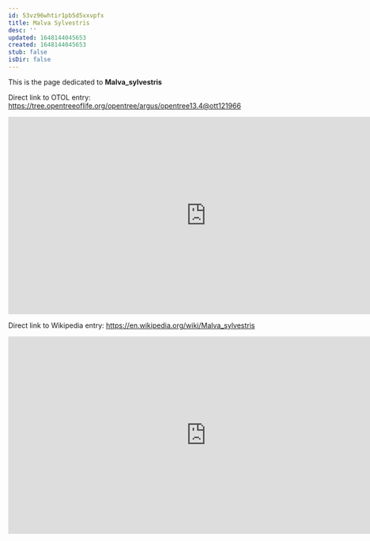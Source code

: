 ```yaml
---
id: 53vz96whtir1pb5d5xxvpfx
title: Malva Sylvestris
desc: ''
updated: 1648144045653
created: 1648144045653
stub: false
isDir: false
---
```

This is the page dedicated to **Malva_sylvestris**


Direct link to OTOL entry: https://tree.opentreeoflife.org/opentree/argus/opentree13.4@ott121966



<html>
    <body>
    <iframe src="https://tree.opentreeoflife.org/opentree/argus/opentree13.4@ott121966"
    width="800" height="400" frameborder="0" allowfullscreen> </iframe>
    </body>
</html>
    


Direct link to Wikipedia entry: https://en.wikipedia.org/wiki/Malva_sylvestris



<html>
    <body>
    <iframe src="https://en.wikipedia.org/wiki/Malva_sylvestris"
    width="800" height="400" frameborder="0" allowfullscreen> </iframe>
    </body>
</html>
    
